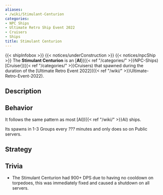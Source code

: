 ```yaml
---
aliases:
- /wiki/Stimulant-Centurion
categories:
- NPC Ships
- Ultimate Retro Ship Event 2022
- Cruisers
- Ships
title: Stimulant Centurion
---
```


{{< shipInfobox >}} {{< notices/underConstruction >}} {{< notices/npcShip >}} The **Stimulant Centurion** is an [**AI**]({{< ref "/categories/" >}}NPC-Ships) [Cruiser]({{< ref "/categories/" >}}Cruisers) that spawned during the duration of the [Ultimate Retro Event 2022]({{< ref "/wiki/" >}}Ultimate-Retro-Event-2022). 

## Description

## Behavior

It follows the same pattern as most [AI]({{< ref "/wiki/" >}}AI) ships.

Its spawns in 1-3 Groups every _???_ minutes and only does so on Public servers.

## Strategy

## Trivia

- The Stimulant Centurion had 900+ DPS due to having no cooldown on torpedoes, this was immediately fixed and caused a shutdown on all servers.